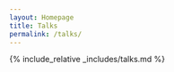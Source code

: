 ```yaml
---
layout: Homepage
title: Talks
permalink: /talks/
---
```


{% include_relative _includes/talks.md %}
